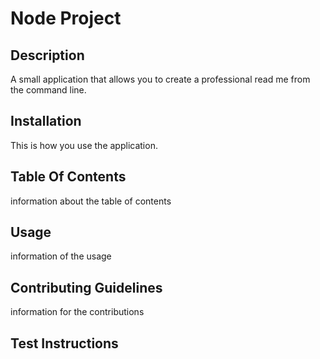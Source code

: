 
# Node Project
  
## Description
A small application that allows you to create a professional read me from the command line.
  
## Installation 
This is how you use the application.

## Table Of Contents
information about the table of contents

## Usage
information of the usage

## Contributing Guidelines
information for the contributions

## Test Instructions
      